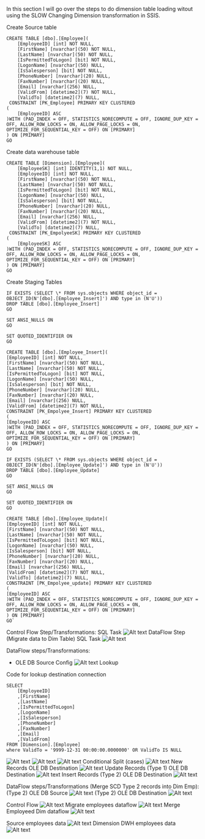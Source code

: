 In this section I will go over the steps to do dimension table loading witout using the SLOW Changing Dimension transformation in SSIS.

Create Source table

```
CREATE TABLE [dbo].[Employee](
	[EmployeeID] [int] NOT NULL,
	[FirstName] [nvarchar](50) NOT NULL,
	[LastName] [nvarchar](50) NOT NULL,
	[IsPermittedToLogon] [bit] NOT NULL,
	[LogonName] [nvarchar](50) NULL,
	[IsSalesperson] [bit] NOT NULL,
	[PhoneNumber] [nvarchar](20) NULL,
	[FaxNumber] [nvarchar](20) NULL,
	[Email] [nvarchar](256) NULL,
	[ValidFrom] [datetime2](7) NOT NULL,
	[ValidTo] [datetime2](7) NULL,
 CONSTRAINT [PK_Employee] PRIMARY KEY CLUSTERED
(
	[EmployeeID] ASC
)WITH (PAD_INDEX = OFF, STATISTICS_NORECOMPUTE = OFF, IGNORE_DUP_KEY = OFF, ALLOW_ROW_LOCKS = ON, ALLOW_PAGE_LOCKS = ON, OPTIMIZE_FOR_SEQUENTIAL_KEY = OFF) ON [PRIMARY]
) ON [PRIMARY]
GO

```

Create data warehouse table

```
CREATE TABLE [Dimension].[Employee](
	[EmployeeSK] [int] IDENTITY(1,1) NOT NULL,
	[EmployeeID] [int] NOT NULL,
	[FirstName] [nvarchar](50) NOT NULL,
	[LastName] [nvarchar](50) NOT NULL,
	[IsPermittedToLogon] [bit] NOT NULL,
	[LogonName] [nvarchar](50) NULL,
	[IsSalesperson] [bit] NOT NULL,
	[PhoneNumber] [nvarchar](20) NULL,
	[FaxNumber] [nvarchar](20) NULL,
	[Email] [nvarchar](256) NULL,
	[ValidFrom] [datetime2](7) NOT NULL,
	[ValidTo] [datetime2](7) NULL,
 CONSTRAINT [PK_EmpolyeeSK] PRIMARY KEY CLUSTERED
(
	[EmployeeSK] ASC
)WITH (PAD_INDEX = OFF, STATISTICS_NORECOMPUTE = OFF, IGNORE_DUP_KEY = OFF, ALLOW_ROW_LOCKS = ON, ALLOW_PAGE_LOCKS = ON, OPTIMIZE_FOR_SEQUENTIAL_KEY = OFF) ON [PRIMARY]
) ON [PRIMARY]
GO
```

Create Staging Tables

```
IF EXISTS (SELECT \* FROM sys.objects WHERE object_id = OBJECT_ID(N'[dbo].[Employee_Insert]') AND type in (N'U'))
DROP TABLE [dbo].[Employee_Insert]
GO

SET ANSI_NULLS ON
GO

SET QUOTED_IDENTIFIER ON
GO

CREATE TABLE [dbo].[Employee_Insert](
[EmployeeID] [int] NOT NULL,
[FirstName] [nvarchar](50) NOT NULL,
[LastName] [nvarchar](50) NOT NULL,
[IsPermittedToLogon] [bit] NOT NULL,
[LogonName] [nvarchar](50) NULL,
[IsSalesperson] [bit] NOT NULL,
[PhoneNumber] [nvarchar](20) NULL,
[FaxNumber] [nvarchar](20) NULL,
[Email] [nvarchar](256) NULL,
[ValidFrom] [datetime2](7) NOT NULL,
CONSTRAINT [PK_Empolyee_Insert] PRIMARY KEY CLUSTERED
(
[EmployeeID] ASC
)WITH (PAD_INDEX = OFF, STATISTICS_NORECOMPUTE = OFF, IGNORE_DUP_KEY = OFF, ALLOW_ROW_LOCKS = ON, ALLOW_PAGE_LOCKS = ON, OPTIMIZE_FOR_SEQUENTIAL_KEY = OFF) ON [PRIMARY]
) ON [PRIMARY]
GO

IF EXISTS (SELECT \* FROM sys.objects WHERE object_id = OBJECT_ID(N'[dbo].[Employee_Update]') AND type in (N'U'))
DROP TABLE [dbo].[Employee_Update]
GO

SET ANSI_NULLS ON
GO

SET QUOTED_IDENTIFIER ON
GO

CREATE TABLE [dbo].[Employee_Update](
[EmployeeID] [int] NOT NULL,
[FirstName] [nvarchar](50) NOT NULL,
[LastName] [nvarchar](50) NOT NULL,
[IsPermittedToLogon] [bit] NOT NULL,
[LogonName] [nvarchar](50) NULL,
[IsSalesperson] [bit] NOT NULL,
[PhoneNumber] [nvarchar](20) NULL,
[FaxNumber] [nvarchar](20) NULL,
[Email] [nvarchar](256) NULL,
[ValidFrom] [datetime2](7) NOT NULL,
[ValidTo] [datetime2](7) NULL,
CONSTRAINT [PK_Empolyee_update] PRIMARY KEY CLUSTERED
(
[EmployeeID] ASC
)WITH (PAD_INDEX = OFF, STATISTICS_NORECOMPUTE = OFF, IGNORE_DUP_KEY = OFF, ALLOW_ROW_LOCKS = ON, ALLOW_PAGE_LOCKS = ON, OPTIMIZE_FOR_SEQUENTIAL_KEY = OFF) ON [PRIMARY]
) ON [PRIMARY]
GO`

```

Control Flow Step/Transformations:
SQL Task
![Alt text](staging_tables.png)
DataFlow Step (Migrate data to Dim Table)
SQL Task
![Alt text](Update_type1_SQL.png)

DataFlow steps/Transformations:

- OLE DB Source Config
  ![Alt text](ole_db_source.png)
  Lookup

Code for lookup destination connection

```
SELECT
    [EmployeeID]
    ,[FirstName]
    ,[LastName]
    ,[IsPermittedToLogon]
    ,[LogonName]
    ,[IsSalesperson]
    ,[PhoneNumber]
    ,[FaxNumber]
    ,[Email]
    ,[ValidFrom]
FROM [Dimension].[Employee]
where ValidTo = '9999-12-31 00:00:00.0000000' OR ValidTo IS NULL
```

![Alt text](lookup_config0.png)
![Alt text](lookup_config1.png)
![Alt text](lookup_config2.png)
Conditional Split (cases)
![Alt text](conditional_split_config.png)
New Records OLE DB Destination
![Alt text](new_records_ole_dest.png)
Update Records (Type 1) OLE DB Destination
![Alt text](update_records_ole_dest.png)
Insert Records (Type 2) OLE DB Destination
![Alt text](insert_records_ole_dest.png)

DataFlow steps/Transformations (Merge SCD Type 2 records into Dim Emp):
(Type 2) OLE DB Source
![Alt text](ole_db_source_SCD_type2.png)
(Type 2) OLE DB Destination
![Alt text](ole_db_dest_SCD_type2.png)

Control Flow
![Alt text](control_flow.png)
Migrate employees dataflow
![Alt text](migrate_dataflow.png)
Merge Employeed Dim dataflow
![Alt text](merge_dataflow.png)

Source employees data
![Alt text](employees_sourcs.png)
Dimension DWH employees data
![Alt text](destination_dim_employees.png)

```

```
